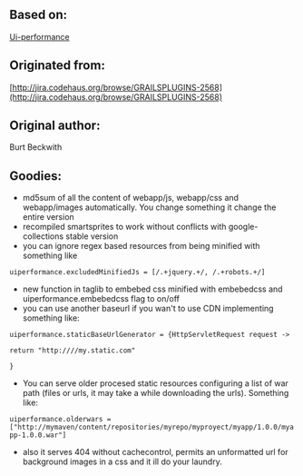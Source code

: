 ## Based on:
[Ui-performance](http://www.grails.org/plugin/ui-performance)
## Originated from:
[http://jira.codehaus.org/browse/GRAILSPLUGINS-2568](http://jira.codehaus.org/browse/GRAILSPLUGINS-2568)
## Original author:
Burt Beckwith


## Goodies:
- md5sum of all the content of webapp/js, webapp/css and webapp/images automatically. You change something it change the entire version
- recompiled smartsprites to work without conflicts with google-collections stable version
- you can ignore regex based resources from being minified with something like

`uiperformance.excludedMinifiedJs = [/.+jquery.+/, /.+robots.+/]`

- new function in taglib to embebed css minified with embebedcss and uiperformance.embebedcss flag to on/off
- you can use another baseurl if you wan't to use CDN implementing something like:

`uiperformance.staticBaseUrlGenerator = {HttpServletRequest request ->`

`return "http:////my.static.com"`

`}`

- You can serve older procesed static resources configuring a list of war path (files or urls, it may take a while downloading the urls). Something like:

`uiperformance.olderwars = ["http://mymaven/content/repositories/myrepo/myproyect/myapp/1.0.0/myapp-1.0.0.war"]`

- also it serves 404 without cachecontrol, permits an unformatted url for background images in a css and it ill do your laundry.
